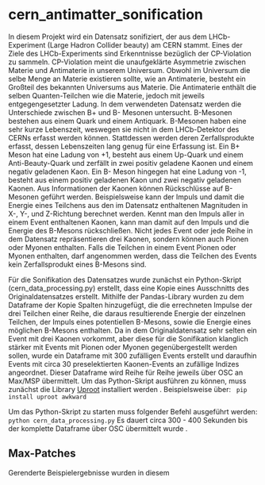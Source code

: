 # cern_antimatter_sonification

In diesem Projekt wird ein Datensatz sonifiziert, der aus dem LHCb-Experiment (Large Hadron Collider beauty) am CERN stammt. Eines der Ziele des LHCb-Experiments sind Erkenntnisse bezüglich der CP-Violation zu sammeln. CP-Violation meint die unaufgeklärte Asymmetrie zwischen Materie und Antimaterie in unserem Universum. Obwohl im Universum die selbe Menge an Materie existieren sollte, wie an Antimaterie, besteht ein Großteil des bekannten Universums aus Materie. Die Antimaterie enthält die selben Quanten-Teilchen wie die Materie, jedoch mit jeweils entgegengesetzter Ladung. 
In dem verwendeten Datensatz werden die Unterschiede zwischen B+ und B- Mesonen untersucht. B-Mesonen bestehen aus einem Quark und einem Antiquark. B-Mesonen haben eine sehr kurze Lebenszeit, weswegen sie nicht in dem LHCb-Detektor des CERNs erfasst werden können. Stattdessen werden deren Zerfallsprodukte erfasst, dessen Lebenszeiten lang genug für eine Erfassung ist. Ein B+ Meson hat eine Ladung von +1, besteht aus einem Up-Quark und einem Anti-Beauty-Quark und zerfällt in zwei positiv geladene Kaonen und einem negativ geladenen Kaon. Ein B- Meson hingegen hat eine Ladung von -1, besteht aus einem positiv geladenen Kaon und zwei negativ geladenen Kaonen.
Aus Informationen der Kaonen können Rückschlüsse auf B-Mesonen geführt werden.
Beispielsweise kann der Impuls und damit die Energie eines Teilchens aus den im Datensatz enthaltenen Magnituden in X-, Y-, und Z-Richtung berechnet werden. Kennt man den Impuls aller in einem Event enthaltenen Kaonen, kann man damit auf den Impuls und die Energie des B-Mesons rückschließen.
Nicht jedes Event oder jede Reihe in dem Datensatz repräsentieren drei Kaonen, sondern können auch Pionen oder Myonen enthalten. Falls die Teilchen in einem Event Pionen oder Myonen enthalten, darf angenommen werden, dass die Teilchen des Events kein Zerfallsprodukt eines B-Mesons sind.

Für die Sonifikation des Datensatzes wurde zunächst ein Python-Skript (cern_data_processing.py) erstellt, dass eine Kopie eines Ausschnitts des Originaldatensatzes erstellt. Mithilfe der Pandas-Library wurden zu dem Dataframe der Kopie Spalten hinzugefügt, die die errechneten Impulse der drei Teilchen einer Reihe, die daraus resultierende Energie der einzelnen Teilchen, der Impuls eines potentiellen B-Mesons, sowie die Energie eines möglichen B-Mesons enthalten. Da in dem Originaldatensatz sehr selten ein Event mit drei Kaonen vorkommt, aber diese für die Sonifikation klanglich stärker mit Events mit Pionen oder Myonen gegenübergestellt werden sollen, wurde ein Dataframe mit 300 zufälligen Events erstellt und daraufhin Events mit circa 30 preselektierten Kaonen-Events an zufällige Indizes angeordnet.
Dieser Dataframe wird Reihe für Reihe jeweils über OSC an Max/MSP übermittelt.
Um das Python-Skript ausführen zu können, muss zunächst die Library [Uproot]([Uproot](https://uproot.readthedocs.io/en/latest/index.html)) installiert werden . Beispielsweise über:
``` pip install uproot awkward```

Um das Python-Skript zu starten muss folgender Befehl ausgeführt werden:
``` python cern_data_processing.py ```
Es dauert circa 300 - 400 Sekunden bis der komplette Dataframe über OSC übermittelt wurde .

## Max-Patches



Gerenderte Beispielergebnisse wurden in diesem 

